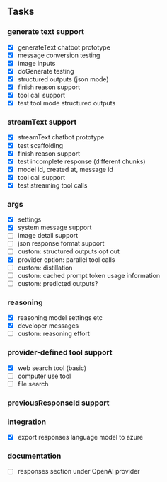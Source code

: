 ## Tasks

### generate text support

- [x] generateText chatbot prototype
- [x] message conversion testing
- [x] image inputs
- [x] doGenerate testing
- [x] structured outputs (json mode)
- [x] finish reason support
- [x] tool call support
- [x] test tool mode structured outputs

### streamText support

- [x] streamText chatbot prototype
- [x] test scaffolding
- [x] finish reason support
- [x] test incomplete response (different chunks)
- [x] model id, created at, message id
- [x] tool call support
- [x] test streaming tool calls

### args

- [x] settings
- [x] system message support
- [ ] image detail support
- [ ] json response format support
- [ ] custom: structured outputs opt out
- [x] provider option: parallel tool calls
- [ ] custom: distillation
- [ ] custom: cached prompt token usage information
- [ ] custom: predicted outputs?

### reasoning

- [x] reasoning model settings etc
- [x] developer messages
- [ ] custom: reasoning effort

### provider-defined tool support

- [x] web search tool (basic)
- [ ] computer use tool
- [ ] file search

### previousResponseId support

### integration

- [x] export responses language model to azure

### documentation

- [ ] responses section under OpenAI provider
